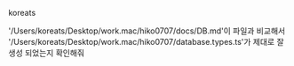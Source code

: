 koreats

'/Users/koreats/Desktop/work.mac/hiko0707/docs/DB.md'이 파일과 비교해서 '/Users/koreats/Desktop/work.mac/hiko0707/database.types.ts'가 제대로 잘 생성 되었는지 확인해줘
